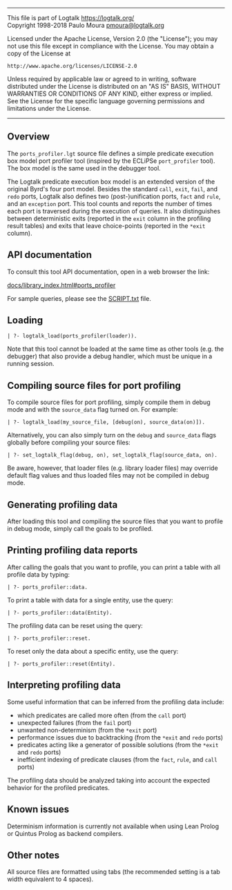 
________________________________________________________________________

This file is part of Logtalk <https://logtalk.org/>  
Copyright 1998-2018 Paulo Moura <pmoura@logtalk.org>

Licensed under the Apache License, Version 2.0 (the "License");
you may not use this file except in compliance with the License.
You may obtain a copy of the License at

    http://www.apache.org/licenses/LICENSE-2.0

Unless required by applicable law or agreed to in writing, software
distributed under the License is distributed on an "AS IS" BASIS,
WITHOUT WARRANTIES OR CONDITIONS OF ANY KIND, either express or implied.
See the License for the specific language governing permissions and
limitations under the License.
________________________________________________________________________


Overview
--------

The `ports_profiler.lgt` source file defines a simple predicate execution box
model port profiler tool (inspired by the ECLiPSe `port_profiler` tool). The
box model is the same used in the debugger tool.

The Logtalk predicate execution box model is an extended version of the
original Byrd's four port model. Besides the standard `call`, `exit`, `fail`,
and `redo` ports, Logtalk also defines two (post-)unification ports, `fact`
and `rule`, and an `exception` port. This tool counts and reports the
number of times each port is traversed during the execution of queries.
It also distinguishes between deterministic exits (reported in the `exit`
column in the profiling result tables) and exits that leave choice-points
(reported in the `*exit` column).


API documentation
-----------------

To consult this tool API documentation, open in a web browser the link:

[docs/library_index.html#ports_profiler](https://logtalk.org/docs/library_index.html#ports_profiler)

For sample queries, please see the [SCRIPT.txt](SCRIPT.txt) file.


Loading
-------

	| ?- logtalk_load(ports_profiler(loader)).

Note that this tool cannot be loaded at the same time as other tools (e.g.
the debugger) that also provide a debug handler, which must be unique in a
running session.


Compiling source files for port profiling
-----------------------------------------

To compile source files for port profiling, simply compile them in debug mode
and with the `source_data` flag turned on. For example:

	| ?- logtalk_load(my_source_file, [debug(on), source_data(on)]).

Alternatively, you can also simply turn on the `debug` and `source_data` flags
globally before compiling your source files:

	| ?- set_logtalk_flag(debug, on), set_logtalk_flag(source_data, on).

Be aware, however, that loader files (e.g. library loader files) may override
default flag values and thus loaded files may not be compiled in debug mode.

Generating profiling data
-------------------------

After loading this tool and compiling the source files that you want to profile
in debug mode, simply call the goals to be profiled.


Printing profiling data reports
-------------------------------

After calling the goals that you want to profile, you can print a table with 
all profile data by typing:

	| ?- ports_profiler::data.

To print a table with data for a single entity, use the query:

	| ?- ports_profiler::data(Entity).

The profiling data can be reset using the query:

	| ?- ports_profiler::reset.

To reset only the data about a specific entity, use the query:

	| ?- ports_profiler::reset(Entity).


Interpreting profiling data
---------------------------

Some useful information that can be inferred from the profiling data include:

- which predicates are called more often (from the `call` port)
- unexpected failures (from the `fail` port)
- unwanted non-determinism (from the `*exit` port)
- performance issues due to backtracking (from the `*exit` and `redo` ports)
- predicates acting like a generator of possible solutions (from the `*exit` and `redo` ports)
- inefficient indexing of predicate clauses (from the `fact`, `rule`, and `call` ports)

The profiling data should be analyzed taking into account the expected
behavior for the profiled predicates.


Known issues
------------

Determinism information is currently not available when using Lean Prolog
or Quintus Prolog as backend compilers.


Other notes
-----------

All source files are formatted using tabs (the recommended setting is a
tab width equivalent to 4 spaces).
